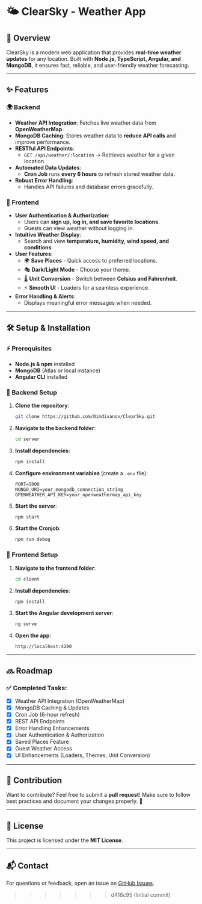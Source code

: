 # 🌤️ ClearSky - Weather App

## 🚀 Overview

ClearSky is a modern web application that provides **real-time weather updates** for any location. Built with **Node.js, TypeScript, Angular, and MongoDB**, it ensures fast, reliable, and user-friendly weather forecasting.

---

## ✨ Features

### 🌍 Backend

-   **Weather API Integration**: Fetches live weather data from **OpenWeatherMap**.
-   **MongoDB Caching**: Stores weather data to **reduce API calls** and improve performance.
-   **RESTful API Endpoints**:
    -   `GET /api/weather/:location` → Retrieves weather for a given location.
-   **Automated Data Updates**:
    -   **Cron Job** runs **every 6 hours** to refresh stored weather data.
-   **Robust Error Handling**:
    -   Handles API failures and database errors gracefully.

### 🎨 Frontend

-   **User Authentication & Authorization**:
    -   Users can **sign up, log in, and save favorite locations**.
    -   Guests can view weather without logging in.
-   **Intuitive Weather Display**:
    -   Search and view **temperature, humidity, wind speed, and conditions**.
-   **User Features**:
    -   🌍 **Save Places** - Quick access to preferred locations.
    -   🎭 **Dark/Light Mode** - Choose your theme.
    -   🌡️ **Unit Conversion** - Switch between **Celsius and Fahrenheit**.
    -   ⚡ **Smooth UI** - Loaders for a seamless experience.
-   **Error Handling & Alerts**:
    -   Displays meaningful error messages when needed.

---

## 🛠️ Setup & Installation

### ⚡ Prerequisites

-   **Node.js & npm** installed
-   **MongoDB** (Atlas or local instance)
-   **Angular CLI** installed

### 🔧 Backend Setup

1. **Clone the repository**:
    ```sh
    git clone https://github.com/Dimdivanov/ClearSky.git
    ```
2. **Navigate to the backend folder**:
    ```sh
    cd server
    ```
3. **Install dependencies**:
    ```sh
    npm install
    ```
4. **Configure environment variables** (create a `.env` file):
    ```env
    PORT=5000
    MONGO_URI=your_mongodb_connection_string
    OPENWEATHER_API_KEY=your_openweathermap_api_key
    ```
5. **Start the server**:
    ```sh
    npm start
    ```
6. **Start the Cronjob**:
    ```sh
    npm run debug
    ```

### 🎨 Frontend Setup

1. **Navigate to the frontend folder**:
    ```sh
    cd client
    ```
2. **Install dependencies**:
    ```sh
    npm install
    ```
3. **Start the Angular development server**:
    ```sh
    ng serve
    ```
4. **Open the app**:
    ```
    http://localhost:4200
    ```

---

## 🔜 Roadmap

### ✅ Completed Tasks:

-   [x] Weather API Integration (OpenWeatherMap)
-   [x] MongoDB Caching & Updates
-   [x] Cron Job (6-hour refresh)
-   [x] REST API Endpoints
-   [x] Error Handling Enhancements
-   [x] User Authentication & Authorization
-   [x] Saved Places Feature
-   [x] Guest Weather Access
-   [x] UI Enhancements (Loaders, Themes, Unit Conversion)

---

## 🤝 Contribution

Want to contribute? Feel free to submit a **pull request**! Make sure to follow best practices and document your changes properly. 🙌

---

## 📜 License

This project is licensed under the **MIT License**.

---

## 📬 Contact

For questions or feedback, open an issue on [GitHub Issues](https://github.com/Dimdivanov/ClearSky/issues).

> > > > > > > d416c95 (Initial commit)

